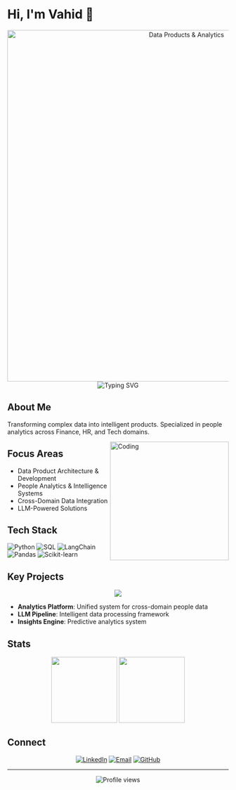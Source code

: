 # Hi, I'm Vahid 👋

<div align="center">
  <img src="creative-data-banner.svg" width="800" alt="Data Products & Analytics">
  
  <img src="https://readme-typing-svg.herokuapp.com?font=JetBrains+Mono&weight=500&size=24&pause=1000&color=000000&center=true&vCenter=true&width=435&lines=Data+Product+Manager;Analytics+Engineer;LLM+Solutions+Architect" alt="Typing SVG" />
</div>

## About Me

Transforming complex data into intelligent products. Specialized in people analytics across Finance, HR, and Tech domains.

<img align="right" alt="Coding" src="https://github.com/abhisheknaiidu/abhisheknaiidu/blob/master/code.gif?raw=true" width="270" />

## Focus Areas

- Data Product Architecture & Development
- People Analytics & Intelligence Systems
- Cross-Domain Data Integration
- LLM-Powered Solutions

## Tech Stack

![Python](https://img.shields.io/badge/python-%23000000.svg?style=flat-square&logo=python&logoColor=white)
![SQL](https://img.shields.io/badge/sql-%23000000.svg?style=flat-square&logo=sqlite&logoColor=white)
![LangChain](https://img.shields.io/badge/langchain-%23000000.svg?style=flat-square&logo=chainlink&logoColor=white)
![Pandas](https://img.shields.io/badge/pandas-%23000000.svg?style=flat-square&logo=pandas&logoColor=white)
![Scikit-learn](https://img.shields.io/badge/sklearn-%23000000.svg?style=flat-square&logo=scikit-learn&logoColor=white)

## Key Projects

<div align="center">
  <a href="https://github.com/vfaraji89/data-analytics-platform">
    <img align="center" src="https://github-readme-stats.vercel.app/api/pin/?username=vfaraji89&repo=data-analytics-platform&theme=graywhite" />
  </a>
</div>

- **Analytics Platform**: Unified system for cross-domain people data
- **LLM Pipeline**: Intelligent data processing framework
- **Insights Engine**: Predictive analytics system

## Stats

<div align="center">
  <img height="150em" src="https://github-readme-stats.vercel.app/api?username=vfaraji89&show_icons=true&theme=graywhite&count_private=true&hide_border=true"/>
  <img height="150em" src="https://github-readme-stats.vercel.app/api/top-langs/?username=vfaraji89&layout=compact&theme=graywhite&hide_border=true"/>
</div>

## Connect

<div align="center">
  
[![LinkedIn](https://img.shields.io/badge/LinkedIn-%23000000.svg?style=flat-square&logo=linkedin&logoColor=white)](https://www.linkedin.com/in/vahid-farajijobehdar)
[![Email](https://img.shields.io/badge/Email-%23000000.svg?style=flat-square&logo=gmail&logoColor=white)](mailto:vfaraji89@gmail.com)
[![GitHub](https://img.shields.io/badge/GitHub-%23000000.svg?style=flat-square&logo=github&logoColor=white)](https://github.com/vfaraji89)
  
</div>

---

<div align="center">
  <img src="https://komarev.com/ghpvc/?username=vfaraji89&style=flat-square&color=000000" alt="Profile views"/>
</div>
